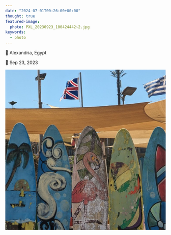 ```yaml
---
date: "2024-07-01T00:26:00+00:00"
thought: true
featured-image:
  photo: PXL_20230923_100424442~2.jpg
keywords: 
  - photo
---
```


📌 Alexandria, Egypt

📅 Sep 23, 2023

![](PXL_20230923_100424442~2.jpg "")
